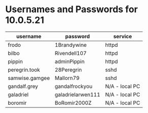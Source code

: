 # Usernames and Passwords for 10.0.5.21
|username|password|service|
|--------|--------|-------|
|frodo|1Brandywine|httpd|
|bilbo|Rivendell107|httpd|
|pippin|adminPippin|httpd|
|peregrin.took|28Peregrin|sshd|
|samwise.gamgee|Mallorn79|sshd|
|gandalf.grey|gandalfrockyou|N/A - local PC|
|galadriel|galadrielarwen111|N/A - local PC|
|boromir|BoRomir2000Z|N/A - local PC|

